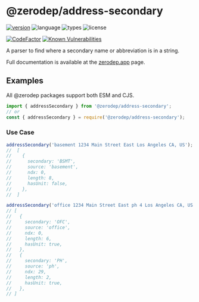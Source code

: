 # @zerodep/address-secondary

[![version](https://img.shields.io/npm/v/@zerodep/address-secondary?style=flat-square&color=blue)](https://www.npmjs.com/package/@zerodep/address-secondary)
![language](https://img.shields.io/badge/typescript-100%25-blue?style=flat-square)
![types](https://img.shields.io/badge/types-included-blue?style=flat-square)
![license](https://img.shields.io/github/license/cdepage/zerodep?color=blue&style=flat-square)

[![CodeFactor](https://www.codefactor.io/repository/github/cdepage/zerodep/badge)](https://www.codefactor.io/repository/github/cdepage/zerodep)
[![Known Vulnerabilities](https://snyk.io/test/github/cdepage/zerodep/badge.svg)](https://snyk.io/test/github/cdepage/zerodep)

A parser to find where a secondary name or abbreviation is in a string.

Full documentation is available at the [zerodep.app](http://zerodep.app/#/address/secondary) page.

## Examples

All @zerodep packages support both ESM and CJS.

```javascript
import { addressSecondary } from '@zerodep/address-secondary';
// or
const { addressSecondary } = require('@zerodep/address-secondary');
```

### Use Case

```javascript
addressSecondary('basement 1234 Main Street East Los Angeles CA, US');
//  [
//    {
//      secondary: 'BSMT',
//      source: 'basement',
//      ndx: 0,
//      length: 8,
//      hasUnit: false,
//    },
//  ]

addressSecondary('office 1234 Main Street East ph 4 Los Angeles CA, US');
// [
//   {
//     secondary: 'OFC',
//     source: 'office',
//     ndx: 0,
//     length: 6,
//     hasUnit: true,
//   },
//   {
//     secondary: 'PH',
//     source: 'ph',
//     ndx: 29,
//     length: 2,
//     hasUnit: true,
//   },
// ]
```
